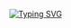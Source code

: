 [![Typing SVG](https://readme-typing-svg.demolab.com/?lines=Merhaba;+Ben+Ümit;THERE+IS+NO+TOMORROW)](https://git.io/typing-svg)

